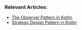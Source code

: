 ### Relevant Articles:
- [The Observer Pattern in Kotlin](https://www.baeldung.com/kotlin/observer-pattern)
- [Strategy Design Pattern in Kotlin](https://www.baeldung.com/kotlin/strategy-design-pattern)
